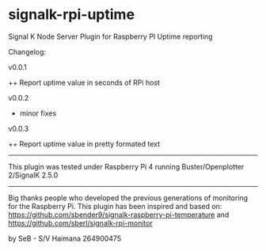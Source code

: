# signalk-rpi-uptime
Signal K Node Server Plugin for Raspberry PI Uptime reporting

Changelog:

v0.0.1

  ++ Report uptime value in seconds of RPi host

v0.0.2

  * minor fixes

v0.0.3

  ++ Report uptime value in pretty formated text


-------------------------
This plugin was tested under Raspberry Pi 4 running Buster/Openplotter 2/SignalK 2.5.0

-------------------------
Big thanks people who developed the previous generations of monitoring for the Raspberry Pi.
This plugin has been inspired and based on:
https://github.com/sbender9/signalk-raspberry-pi-temperature
and
https://github.com/sberl/signalk-rpi-monitor


by SeB - S/V Haimana 264900475
